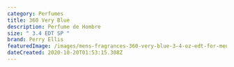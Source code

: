 ```yaml
---
category: Perfumes
title: 360 Very Blue
description: Perfume de Hombre
size: " 3.4 EDT SP "
brand: Perry Ellis
featuredImage: /images/mens-fragrances-360-very-blue-3-4-oz-edt-for-men-1_2400x.jpg
dateCreated: 2020-10-20T01:53:15.308Z
---
```

